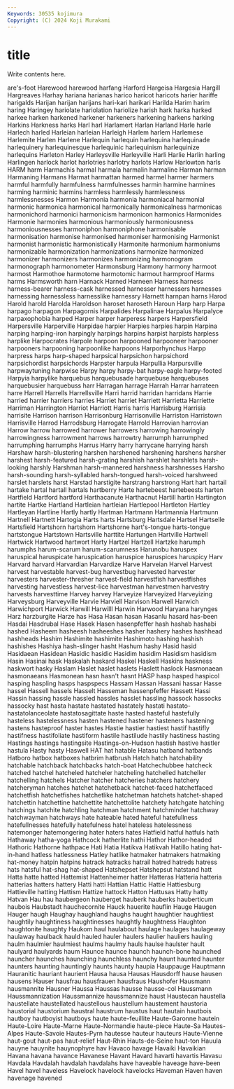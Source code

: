 ```yaml
---
Keywords: 30535 kojimura
Copyright: (C) 2024 Koji Murakami
---
```


# title

Write contents here.



are's-foot Harewood harewood harfang Harford Hargeisa
Hargesia Hargill Hargreaves Harhay hariana harianas harico haricot haricots harier
hariffe harigalds Harijan harijan harijans hari-kari harikari Harilda Harim harim
haring Haringey hariolate hariolation hariolize harish hark harka harked harkee
harken harkened harkener harkeners harkening harkens harking Harkins Harkness harks
Harl harl Harlamert Harlan Harland Harle harle Harlech harled Harleian
harleian Harleigh Harlem harlem Harlemese Harlemite Harlen Harlene Harlequin harlequin
harlequina harlequinade harlequinery harlequinesque harlequinic harlequinism harlequinize harlequins Harleton Harley
Harleysville Harleyville Harli Harlie Harlin harling Harlingen harlock harlot harlotries
harlotry harlots Harlow Harlowton harls HARM harm Harmachis harmal harmala
harmalin harmaline Harman harman Harmaning Harmans Harmat harmattan harmed harmel
harmer harmers harmful harmfully harmfulness harmfulnesses harmin harmine harmines harming
harminic harmins harmless harmlessly harmlessness harmlessnesses Harmon Harmonia harmonia harmoniacal
harmonial harmonic harmonica harmonical harmonically harmonicalness harmonicas harmonichord harmonici harmonicism
harmonicon harmonics Harmonides Harmonie harmonies harmonious harmoniously harmoniousness harmoniousnesses harmoniphon
harmoniphone harmonisable harmonisation harmonise harmonised harmoniser harmonising Harmonist harmonist harmonistic
harmonistically Harmonite harmonium harmoniums harmonizable harmonization harmonizations harmonize harmonized harmonizer
harmonizers harmonizes harmonizing harmonogram harmonograph harmonometer Harmonsburg Harmony harmony harmoot
harmost Harmothoe harmotome harmotomic harmout harmproof Harms harms Harmsworth harn
Harnack Harned Harneen Harness harness harness-bearer harness-cask harnessed harnesser harnessers
harnesses harnessing harnessless harnesslike harnessry Harnett harnpan harns Harod Harold
harold Harolda Haroldson haroset haroseth Haroun Harp harp Harpa harpago
harpagon Harpagornis Harpalides Harpalinae Harpalus Harpalyce harpaxophobia harped Harper harper
harperess harpers Harpersfield Harpersville Harperville Harpidae harpier Harpies harpies harpin
Harpina harping harping-iron harpingly harpings harpins harpist harpists harpless harplike
Harpocrates Harpole harpoon harpooned harpooneer harpooner harpooners harpooning harpoonlike harpoons
Harporhynchus Harpp harpress harps harp-shaped harpsical harpsichon harpsichord harpsichordist harpsichords
Harpster harpula Harpullia Harpursville harpwaytuning harpwise Harpy harpy harpy-bat harpy-eagle
harpy-footed Harpyia harpylike harquebus harquebusade harquebuse harquebuses harquebusier harquebuss harr
Harragan harrage Harrah Harrar harrateen harre Harrell Harrells Harrellsville Harri
harrid harridan harridans Harrie harried harrier harriers harries Harriet harriet
Harriett Harrietta Harriette Harriman Harrington Harriot Harriott Harris harris Harrisburg
Harrisia harrisite Harrison harrison Harrisonburg Harrisonville Harriston Harristown Harrisville Harrod
Harrodsburg Harrogate Harrold Harrovian harrovian Harrow harrow harrowed harrower harrowers
harrowing harrowingly harrowingness harrowment harrows harrowtry harrumph harrumphed harrumphing harrumphs
Harrus Harry harry harrycane harrying harsh Harshaw harsh-blustering harshen harshened
harshening harshens harsher harshest harsh-featured harsh-grating harshish harshlet harshlets harsh-looking
harshly Harshman harsh-mannered harshness harshnesses Harsho harsh-sounding harsh-syllabled harsh-tongued harsh-voiced
harshweed harslet harslets harst Harstad harstigite harstrang harstrong Hart hart
hartail hartake hartal hartall hartals hartberry Harte hartebeest hartebeests harten
Hartfield Hartford hartford Harthacanute Harthacnut Hartill hartin Hartington hartite Hartke
Hartland Hartleian hartleian Hartlepool Hartleton Hartley Hartleyan Hartline Hartly hartly
Hartman Hartmann Hartmannia Hartmunn Hartnell Hartnett Hartogia Harts harts Hartsburg
Hartsdale Hartsel Hartselle Hartsfield Hartshorn hartshorn Hartshorne hart's-tongue harts-tongue hartstongue
Hartstown Hartsville harttite Hartungen Hartville Hartwell Hartwick Hartwood hartwort Harty
Hartzel Hartzell Hartzke harumph harumphs harum-scarum harum-scarumness Harunobu haruspex haruspical
haruspicate haruspication haruspice haruspices haruspicy Harv Harvard harvard Harvardian Harvardize
Harve Harveian Harvel Harvest harvest harvestable harvest-bug harvestbug harvested harvester
harvesters harvester-thresher harvest-field harvestfish harvestfishes harvesting harvestless harvest-lice harvestman harvestmen
harvestry harvests harvesttime Harvey harvey Harveyize Harveyized Harveyizing Harveysburg Harveyville
Harvie Harviell Harvison Harwell Harwich Harwichport Harwick Harwill Harwilll Harwin
Harwood Haryana harynges Harz harzburgite Harze has Hasa Hasan hasan
Hasanlu hasard has-been Hasdai Hasdrubal Hase Hasek Hasen hasenpfeffer hash
hashab hashabi hashed Hasheem hasheesh hasheeshes hasher hashery hashes hashhead
hashheads Hashim Hashimite hashimite Hashimoto hashing hashish hashishes Hashiya hash-slinger
hasht Hashum hashy Hasid hasid Hasidaean Hasidean Hasidic hasidic Hasidim
hasidim Hasidism hasidism Hasin Hasinai hask Haskalah haskard Haskel Haskell
Haskins haskness haskwort hasky Haslam Haslet haslet haslets Haslett haslock
Hasmonaean hasmonaeans Hasmonean hasn hasn't hasnt HASP hasp hasped haspicol
hasping haspling hasps haspspecs Hassam Hassan Hassani hassar Hasse hassel
Hassell hassels Hasselt Hasseman hassenpfeffer Hassett Hassi Hassin hassing hassle
hassled hassles hasslet hassling hassock hassocks hassocky hast hasta hastate
hastated hastately hastati hastato- hastatolanceolate hastatosagittate haste hasted hasteful hastefully
hasteless hastelessness hasten hastened hastener hasteners hastening hastens hasteproof haster
hastes Hastie hastier hastiest hastif hastifly hastifness hastifoliate hastiform hastile
hastilude hastily hastiness hasting Hastings hastings hastingsite Hastings-on-Hudson hastish hastive
hastler hastula Hasty hasty Haswell HAT hat hatable Hatasu hatband
hatbands Hatboro hatbox hatboxes hatbrim hatbrush Hatch hatch hatchability hatchable
hatchback hatchbacks hatch-boat Hatchechubbee hatcheck hatched hatchel hatcheled hatcheler hatcheling
hatchelled hatcheller hatchelling hatchels Hatcher hatcher hatcheries hatchers hatchery hatcheryman
hatches hatchet hatchetback hatchet-faced hatchetfaced hatchetfish hatchetfishes hatchetlike hatchetman hatchets
hatchet-shaped hatchettin hatchettine hatchettite hatchettolite hatchety hatchgate hatching hatchings hatchite
hatchling hatchman hatchment hatchminder hatchway hatchwayman hatchways hate hateable hated
hateful hatefullness hatefullnesses hatefully hatefulness hatel hateless hatelessness hatemonger hatemongering
hater haters hates Hatfield hatful hatfuls hath Hathaway hatha-yoga Hathcock
hatherlite hathi Hathor Hathor-headed Hathoric Hathorne hathpace Hati Hatia Hatikva
Hatikvah Hatillo hating hat-in-hand hatless hatlessness Hatley hatlike hatmaker hatmakers
hatmaking hat-money hatpin hatpins hatrack hatracks hatrail hatred hatreds hatress
hats hatsful hat-shag hat-shaped Hatshepset Hatshepsut hatstand hatt Hatta hatte
hatted Hattemist Hattenheimer hatter Hatteras Hatteria hatteria hatterias hatters hattery
Hatti hatti Hattian Hattic Hattie Hattiesburg Hattieville hatting Hattism Hattize
hattock Hatton Hattusas Hatty hatty Hatvan Hau hau haubergeon hauberget
hauberk hauberks hauberticum haubois Haubstadt hauchecornite Hauck hauerite hauflin Hauge
Haugen Hauger haugh Haughay haughland haughs haught haughtier haughtiest haughtily
haughtiness haughtinesses haughtly haughtness Haughton haughtonite haughty Haukom haul haulabout
haulage haulages haulageway haulaway haulback hauld hauled hauler haulers haulier
hauliers hauling haulm haulmier haulmiest haulms haulmy hauls haulse haulster
hault haulyard haulyards haum Haunce haunce haunch haunch-bone haunched hauncher
haunches haunching haunchless haunchy haunt haunted haunter haunters haunting hauntingly
haunts haunty haupia Hauppauge Hauptmann Hauranitic hauriant haurient Hausa hausa
Hausas Hausdorff hause hausen hausens Hauser hausfrau hausfrauen hausfraus Haushofer
Hausmann hausmannite Hausner Haussa Haussas hausse hausse-col Haussmann Haussmannization Haussmannize
haussmannize haust Haustecan haustella haustellate haustellated haustellous haustellum haustement haustoria
haustorial haustorium haustral haustrum haustus haut hautain hautbois hautboy hautboyist
hautboys haute haute-feuillite Haute-Garonne hautein Haute-Loire Haute-Marne Haute-Normandie haute-piece Haute-Sa
Hautes-Alpes Haute-Savoie Hautes-Pyrn hautesse hauteur hauteurs Haute-Vienne haut-gout haut-pas haut-relief
Haut-Rhin Hauts-de-Seine haut-ton Hauula hauyne hauynite hauynophyre hav Havaco havage
Havaiki Havaikian Havana havana havance Havanese Havant Havard havarti havartis
Havasu Havdala Havdalah havdalah havdalahs have haveable haveage have-been Havel
havel haveless Havelock havelock havelocks Haveman Haven haven havenage havened
